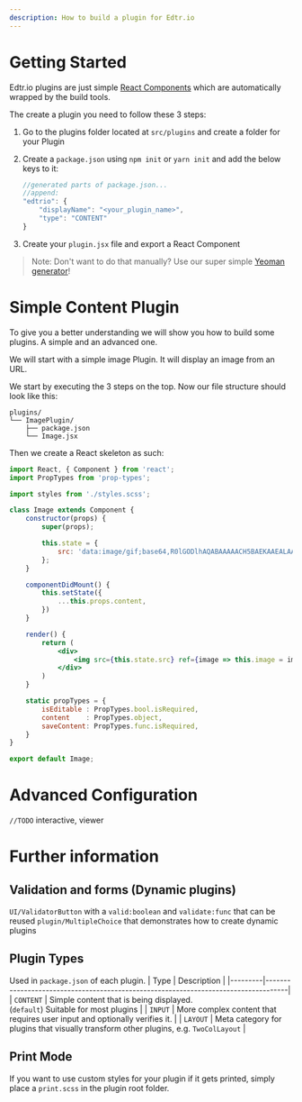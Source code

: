 ```yaml
---
description: How to build a plugin for Edtr.io
---
```


# Getting Started
Edtr.io plugins are just simple [React Components](https://reactjs.org/docs/components-and-props.html) which are automatically wrapped by the build tools.

The create a plugin you need to follow these 3 steps:

1. Go to the plugins folder located at `src/plugins` and create a folder for your Plugin

2. Create a `package.json` using `npm init` or `yarn init` and add the below keys to it:

    ```javascript
    //generated parts of package.json...
    //append:
    "edtrio": {
        "displayName": "<your_plugin_name>", 
        "type": "CONTENT"
    }
    ```

3. Create your `plugin.jsx` file and export a React Component

> Note: Don't want to do that manually? Use our super simple [Yeoman generator](https://www.npmjs.com/package/generator-edtriopg)!

# Simple Content Plugin
To give you a better understanding we will show you how to build some plugins. A simple and an advanced one.

We will start with a simple image Plugin. It will display an image from an URL.

We start by executing the 3 steps on the top. Now our file structure should look like this:

```text
plugins/
└── ImagePlugin/
    ├── package.json
    └── Image.jsx
```

Then we create a React skeleton as such:

```jsx
import React, { Component } from 'react';
import PropTypes from 'prop-types';

import styles from './styles.scss';

class Image extends Component {
    constructor(props) {
        super(props);

        this.state = {
            src: 'data:image/gif;base64,R0lGODlhAQABAAAAACH5BAEKAAEALAAAAAABAAEAAAICTAEAOw==',
        };
    }

    componentDidMount() {
        this.setState({
            ...this.props.content,
        })
    }

    render() {
        return (
            <div>
                <img src={this.state.src} ref={image => this.image = image}/>
            </div>
        )
    }

    static propTypes = {
        isEditable : PropTypes.bool.isRequired,
        content    : PropTypes.object,
        saveContent: PropTypes.func.isRequired,
    }
}

export default Image;
```

# Advanced Configuration
`//TODO` interactive, viewer

# Further information
## Validation and forms (Dynamic plugins)
`UI/ValidatorButton` with a `valid:boolean` and `validate:func` that can be reused
`plugin/MultipleChoice` that demonstrates how to create dynamic plugins

## Plugin Types
Used in `package.json` of each plugin.
| Type    | Description                                                                        |
|---------|------------------------------------------------------------------------------------|
| `CONTENT` | Simple content that is being displayed.<br /> (`default`) Suitable for most plugins        |
| `INPUT`   | More complex content that requires user input and optionally verifies it.          |
| `LAYOUT`  | Meta category for plugins that visually transform other plugins, e.g. `TwoColLayout` |

## Print Mode
If you want to use custom styles for your plugin if it gets printed, simply place a `print.scss` in the plugin root folder.